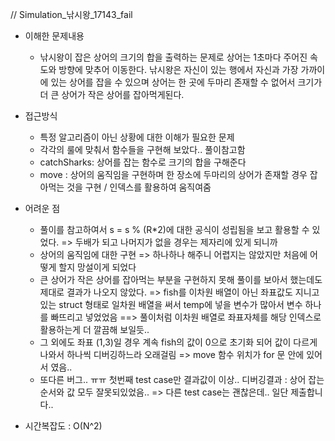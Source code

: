 // Simulation_낚시왕_17143_fail

- 이해한 문제내용
	- 낚시왕이 잡은 상어의 크기의 합을 출력하는 문제로 상어는 1초마다 주어진 속도와 방향에 맞추어 이동한다. 낚시왕은 자신이 있는 행에서 자신과 가장 가까이에 있는 상어를 잡을 수 있으며 상어는 한 곳에 두마리 존재할 수 없어서 크기가 더 큰 상어가 작은 상어를 잡아먹게된다. 
 

- 접근방식
	- 특정 알고리즘이 아닌 상황에 대한 이해가 필요한 문제
	- 각각의 룰에 맞춰서 함수들을 구현해 보았다.. 풀이참고함
	- catchSharks: 상어를 잡는 함수로 크기의 합을 구해준다
	- move : 상어의 움직임을 구현하며 한 장소에 두마리의 상어가 존재할 경우 잡아먹는 것을 구현 / 인덱스를 활용하여 움직여줌

- 어려운 점
	- 풀이를 참고하여서 s = s % (R*2)에 대한 공식이 성립됨을 보고 활용할 수 있었다. => 두배가 되고 나머지가 없을 경우는 제자리에 있게 되니까
	- 상어의 움직임에 대한 구현 => 하나하나 해주니 어렵지는 않았지만 처음에 어떻게 할지 망설이게 되었다
	- 큰 상어가 작은 상어를 잡아먹는 부분을 구현하지 못해 풀이를 보아서 했는데도 제대로 결과가 나오지 않았다. => fish를 이차원 배열이 아닌 좌표값도 지니고 있는 struct 형태로 일차원 배열을 써서 temp에 넣을 변수가 많아서 변수 하나를 빠뜨리고 넣었었음 ==> 풀이처럼 이차원 배열로 좌표자체를 해당 인덱스로 활용하는게 더 깔끔해 보일듯..
	- 그 외에도 좌표 (1,3)일 경우 계속 fish의 값이 0으로 초기화 되어 값이 다르게 나와서 하나씩 디버깅하느라 오래걸림 => move 함수 위치가 for 문 안에 있어서 였음..
	- 또다른 버그.. ㅠㅠ 첫번째 test case만 결과값이 이상.. 디버깅결과 : 상어 잡는 순서와 값 모두 잘못되있었음.. => 다른 test case는 괜찮은데.. 일단 제출합니다..

- 시간복잡도 : O(N^2)